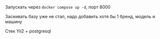 Запускать через `docker compose up -d`, порт 8000

Засеивать базу уже не стал, надо добавить хотя бы 1 бренд, модель и машину

Стек Yii2 + postgresql
